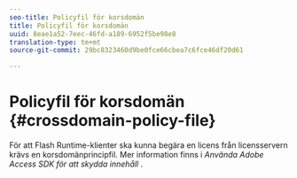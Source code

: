 ```yaml
---
seo-title: Policyfil för korsdomän
title: Policyfil för korsdomän
uuid: 8eae1a52-7eec-46fd-a189-6952f5be98e8
translation-type: tm+mt
source-git-commit: 29bc8323460d9be0fce66cbea7c6fce46df20d61

---
```



# Policyfil för korsdomän {#crossdomain-policy-file}

För att Flash Runtime-klienter ska kunna begära en licens från licensservern krävs en korsdomänprincipfil. Mer information finns i *Använda Adobe Access SDK för att skydda innehåll* .
